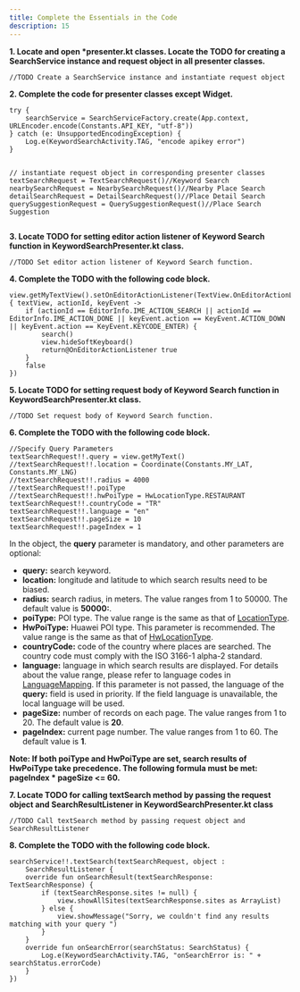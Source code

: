 ```yaml
---
title: Complete the Essentials in the Code
description: 15
---
```


<p><strong>1. Locate and open *presenter.kt classes. Locate the TODO for creating a SearchService instance and request object in all presenter classes.</strong></p>
<pre><div id="copy-button10" class="copy-btn" title="Copy" onclick="copyCode(this.id)"></div><code>//TODO Create a SearchService instance and instantiate request object
</code></pre>
<p><strong>2. Complete the code for presenter classes except Widget.</strong></p>
<pre><div id="copy-button11" class="copy-btn" title="Copy" onclick="copyCode(this.id)"></div><code>try {
    searchService = SearchServiceFactory.create(App.context, URLEncoder.encode(Constants.API_KEY, "utf-8"))
} catch (e: UnsupportedEncodingException) {
    Log.e(KeywordSearchActivity.TAG, "encode apikey error")
}

// instantiate request object in corresponding presenter classes
textSearchRequest = TextSearchRequest()//Keyword Search
nearbySearchRequest = NearbySearchRequest()//Nearby Place Search
detailSearchRequest = DetailSearchRequest()//Place Detail Search
querySuggestionRequest = QuerySuggestionRequest()//Place Search Suggestion
</code></pre>
<p><strong>3. Locate TODO for setting editor action listener of Keyword Search function in KeywordSearchPresenter.kt class.</strong></p>
<pre><div id="copy-button10" class="copy-btn" title="Copy" onclick="copyCode(this.id)"></div><code>//TODO Set editor action listener of Keyword Search function.
</code></pre>
<p><strong>4. Complete the TODO with the following code block.</strong></p>
<pre><div id="copy-button11" class="copy-btn" title="Copy" onclick="copyCode(this.id)"></div><code>view.getMyTextView().setOnEditorActionListener(TextView.OnEditorActionListener { textView, actionId, keyEvent ->
    if (actionId == EditorInfo.IME_ACTION_SEARCH || actionId == EditorInfo.IME_ACTION_DONE || keyEvent.action == KeyEvent.ACTION_DOWN || keyEvent.action == KeyEvent.KEYCODE_ENTER) {
        search()
        view.hideSoftKeyboard()
        return@OnEditorActionListener true
    }
    false
})
</code></pre>
<p><strong>5. Locate TODO for setting request body of Keyword Search function in KeywordSearchPresenter.kt class.</strong></p>
<pre><div id="copy-button10" class="copy-btn" title="Copy" onclick="copyCode(this.id)"></div><code>//TODO Set request body of Keyword Search function.
</code></pre>
<p><strong>6. Complete the TODO with the following code block.</strong></p>
<pre><div id="copy-button11" class="copy-btn" title="Copy" onclick="copyCode(this.id)"></div><code>//Specify Query Parameters
textSearchRequest!!.query = view.getMyText() 
//textSearchRequest!!.location = Coordinate(Constants.MY_LAT, Constants.MY_LNG)
//textSearchRequest!!.radius = 4000  
//textSearchRequest!!.poiType  
//textSearchRequest!!.hwPoiType = HwLocationType.RESTAURANT 
textSearchRequest!!.countryCode = "TR"   
textSearchRequest!!.language = "en" 
textSearchRequest!!.pageSize = 10 
textSearchRequest!!.pageIndex = 1 
</code></pre>
<p>In the object, the  <strong>query</strong> parameter is mandatory, and other parameters are optional:<br></p>
<ul>
	<li><strong>query:</strong> search keyword.</li>
	<li><strong>location:</strong> longitude and latitude to which search results need to be biased.</li>
	<li><strong>radius:</strong> search radius, in meters. The value ranges from 1 to 50000. The default value is <strong>50000:</strong>.</li>
	<li><strong>poiType:</strong> POI type. The value range is the same as that of <a href="https://developer.huawei.com/consumer/en/doc/development/HMSCore-References/api-locationtype-0000001050154741" target="_blank">LocationType</a>.</li>
  <li><strong>HwPoiType:</strong> Huawei POI type. This parameter is recommended. The value range is the same as that of  <a href="https://developer.huawei.com/consumer/en/doc/development/HMSCore-References/api-hwlocationtype-0000001050154745" target="_blank">HwLocationType</a>.</li>
  <li><strong>countryCode:</strong> code of the country where places are searched. The country code must comply with the ISO 3166-1 alpha-2 standard.</li>
  <li><strong>language:</strong> language in which search results are displayed. For details about the value range, please refer to language codes in  <a href="https://developer.huawei.com/consumer/en/doc/development/HMSCore-Guides/language-mapping-0000001050162856" target="_blank">LanguageMapping</a>. If this parameter is not passed, the language of the <strong>query:</strong> field is used in priority. If the field language is unavailable, the local language will be used.</li>
  <li><strong>pageSize:</strong> number of records on each page. The value ranges from 1 to 20. The default value is <strong>20</strong>.</li>
  <li><strong>pageIndex:</strong> current page number. The value ranges from 1 to 60. The default value is <strong>1</strong>.</li>
</ul>
<aside class="special">
	<p><strong>Note:<strong> If both <strong>poiType<strong> and <strong>HwPoiType<strong> are set, search results of <strong>HwPoiType<strong> take precedence. The following formula must be met: pageIndex * pageSize &lt;= 60.</strong></strong></strong></strong></strong></strong></strong></strong></p>
</aside>    
<p><strong>7. Locate TODO for calling textSearch method by passing the request object and SearchResultListener in KeywordSearchPresenter.kt class </strong></p>
<pre><div id="copy-button12" class="copy-btn" title="Copy" onclick="copyCode(this.id)"></div><code>//TODO Call textSearch method by passing request object and SearchResultListener
</code></pre>
<p><strong>8. Complete the TODO with the following code block.</strong></p>
<pre><div id="copy-button11" class="copy-btn" title="Copy" onclick="copyCode(this.id)"></div><code>searchService!!.textSearch(textSearchRequest, object :
    SearchResultListener<TextSearchResponse> {
    override fun onSearchResult(textSearchResponse: TextSearchResponse) {
        if (textSearchResponse.sites != null) {
            view.showAllSites(textSearchResponse.sites as ArrayList<Site>)
        } else {
            view.showMessage("Sorry, we couldn't find any results matching with your query ")
        }
    }
    override fun onSearchError(searchStatus: SearchStatus) {
        Log.e(KeywordSearchActivity.TAG, "onSearchError is: " + searchStatus.errorCode)
    }
})
</code></pre>
